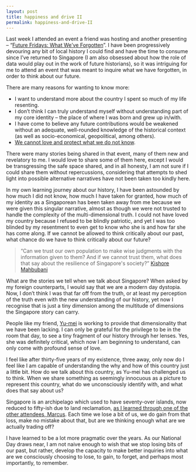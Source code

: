```yaml
---
layout: post
title: happiness and drive II
permalink: happiness-and-drive-II
---
```

Last week I attended an event a friend was hosting and another presenting – “[Future Fridays: What We’ve Forgotten](https://www.facebook.com/events/594593307332272/)”. I have been progressively devouring any bit of local history I could find and have the time to consume since I’ve returned to Singapore (I am also obsessed about how the role of data would play out in the work of future historians), so it was intriguing for me to attend an event that was meant to inquire what we have forgotten, in order to think about our future. 

There are many reasons for wanting to know more:

- I want to understand more about the country I spent so much of my life resenting.
- I don’t think I can truly understand myself without understanding part of my core identity – the place of where I was born and grew up in/with.
- I have come to believe any future contributions would be weakened without an adequate, well-rounded knowledge of the historical context (as well as socio-economical, geopolitical, among others).
- [We cannot love and protect what we do not know](https://medium.com/@wynlim/we-cannot-protect-what-we-do-not-know-73de7aaade50).

There were many stories being shared in that event, many of them new and revelatory to me. I would love to share some of them here, except I would be transgressing the safe space shared, and  in all honesty, I am not sure if I could share them without repercussions, considering that attempts to shed light into possible alternative narratives have not been taken too kindly here. 

In my own learning journey about our history, I have been astounded by how much I did not know, how much I have taken for granted, how much of my identity as a Singaporean has been taken away from me because we were given this singular narrative, almost as though we were not trusted to handle the complexity of the multi-dimensional truth. I could not have loved my country because I refused to be blindly patriotic, and yet I was too blinded by my resentment to even get to know who she is and how far she has come along. If we cannot be allowed to think critically about our past, what chance do we have to think critically about our future? 

> “Can we trust our own population to make wise judgments with the information given to them? And if we cannot trust them, what does that say about the resilience of Singapore's society?” [Kishore Mahbubani](http://www.straitstimes.com/opinion/trust-the-people-share-government-data)

What are the stories we tell when we talk about Singapore? When asked by my foreign counterparts, I would say that we are a modern day dystopia. Now, I don’t think I was that far off from the truth, or at least my perception of the truth even with the new understanding of our history, yet now I recognise that is just a tiny dimension among the multitude of dimensions the Singapore story can carry.

People like my friend, [Yu-mei](http://blog.toomanythoughts.org/2016/08/thinking-out-loud-about-ndp2016s-legend.html) is working to provide that dimensionality that we have been lacking. I can only be grateful for the privilege to be in the room that day, to see a tiny fragment of our history through her lenses. Yes, she was definitely critical, which now I am beginning to understand, can only come with profound sense of love. 

I feel like after thirty-five years of my existence, three away, only now do I feel like I am capable of understanding the why and how of this country just a little bit.  How do we talk about this country, as Yu-mei has challenged us to think. When we share something as seemingly innocuous as a picture to represent this country, what do we unconsciously identify with, and what does that say about us?

Singapore is an archipelago which used to have seventy-over islands, now reduced to fifty-ish due to land reclamation, [as I learned through one of the other attendees, Marcus](http://islandnation.sg/story/view-from-above/). Each time we lose a bit of us, we do gain from that loss, make no mistake about that, but are we thinking enough what are we actually trading off? 

I have learned to be a lot more pragmatic over the years. As our National Day draws near, I am not naive enough to wish that we stop losing bits of our past, but rather, develop the capacity to make better inquiries into what are we consciously choosing to lose, to gain, to forget, and perhaps most importantly, to remember. 
